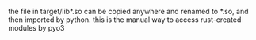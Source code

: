 the file in target/lib*.so can be copied anywhere and renamed to *.so, and then imported by python. this is the manual way to access rust-created modules by pyo3
